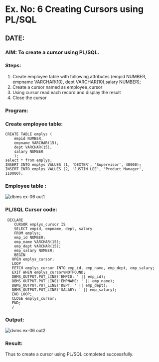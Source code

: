 # Ex. No: 6 Creating Cursors using PL/SQL
## DATE:
### AIM: To create a cursor using PL/SQL.

### Steps:
1. Create employee table with following attributes (empid NUMBER, empname VARCHAR(10), dept VARCHAR(10),salary NUMBER);
2. Create a cursor named as employee_cursor
3. Using cursor read each record and display the result
4. Close the cursor

### Program:
### Create employee table:
```
CREATE TABLE emplys (
    empid NUMBER,
    empname VARCHAR(15),
    dept VARCHAR(15),
    salary NUMBER
    );
select * from emplys;
INSERT INTO emplys VALUES (1, 'DEXTER', 'Supervisor', 40000);
INSERT INTO emplys VALUES (2, 'JUSTIN LEE', 'Product Manager', 110000);
```

### Employee table :
![dbms ex-06 out1](https://github.com/SudharsanamRK/Ex-no-6-Creating-Cursors-using-PL-SQL/assets/115523484/e0cffd53-aa3c-42fa-ba65-2186fa501f23)


### PL/SQL Cursor code:
```
 DECLARE
    CURSOR emplys_cursor IS
    SELECT empid, empname, dept, salary
    FROM emplys;
    emp_id NUMBER;
    emp_name VARCHAR(15);
    emp_dept VARCHAR(15);
    emp_salary NUMBER;
    BEGIN
   OPEN emplys_cursor;
   LOOP
   FETCH emplys_cursor INTO emp_id, emp_name, emp_dept, emp_salary;
   EXIT WHEN emplys_cursor%NOTFOUND;
   DBMS_OUTPUT.PUT_LINE('EMPID: ' || emp_id);
   DBMS_OUTPUT.PUT_LINE('EMPNAME: ' || emp_name);
   DBMS_OUTPUT.PUT_LINE('DEPT: ' || emp_dept);
   DBMS_OUTPUT.PUT_LINE('SALARY: ' || emp_salary);
   END LOOP;
   CLOSE emplys_cursor;
   END;
   /
```

### Output:
![dvms ex-06 out2](https://github.com/SudharsanamRK/Ex-no-6-Creating-Cursors-using-PL-SQL/assets/115523484/3bf08619-0671-4ab4-bf54-2dd1139833a8)

### Result:
Thus to create a cursor using PL/SQL completed successfully.
